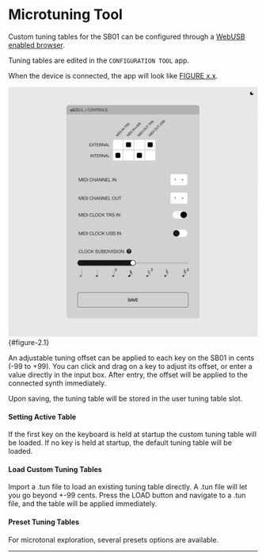 # Microtuning Tool

<article>

Custom tuning tables for the SB01 can be configured through a [WebUSB enabled browser](#browser-chart).

Tuning tables are edited in the `CONFIGURATION TOOL` app.

When the device is connected, the app will look like [FIGURE x.x](#figure-2.1).

![FIGURE x.x](assets/control-light.png){#figure-2.1}

An adjustable tuning offset can be applied to each key on the SB01 in cents (-99 to +99). You can click and drag on a key to adjust its offset, or enter a value directly in the input box. After entry, the offset will be applied to the connected synth immediately.

Upon saving, the tuning table will be stored in the user tuning table slot.

#### Setting Active Table

If the first key on the keyboard is held at startup the custom tuning table will be loaded. If no key is held at startup, the default tuning table will be loaded.

#### Load Custom Tuning Tables

 Import a .tun file to load an existing tuning table directly. A .tun file will let you go beyond +-99 cents. Press the LOAD button and navigate to a .tun file, and the table will be applied immediately.

#### Preset Tuning Tables

 For microtonal exploration, several presets options are available.

</article>

---
